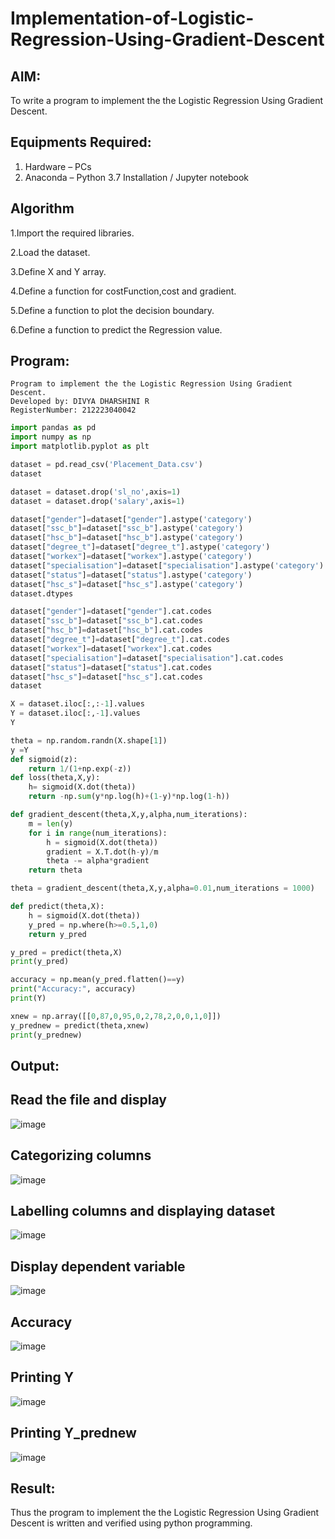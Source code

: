 # Implementation-of-Logistic-Regression-Using-Gradient-Descent

## AIM:
To write a program to implement the the Logistic Regression Using Gradient Descent.

## Equipments Required:
1. Hardware – PCs
2. Anaconda – Python 3.7 Installation / Jupyter notebook

## Algorithm
1.Import the required libraries.

2.Load the dataset.

3.Define X and Y array.

4.Define a function for costFunction,cost and gradient.

5.Define a function to plot the decision boundary.

6.Define a function to predict the Regression value. 

## Program:
```
Program to implement the the Logistic Regression Using Gradient Descent.
Developed by: DIVYA DHARSHINI R 
RegisterNumber: 212223040042
```
```python
import pandas as pd
import numpy as np
import matplotlib.pyplot as plt

dataset = pd.read_csv('Placement_Data.csv')
dataset

dataset = dataset.drop('sl_no',axis=1)
dataset = dataset.drop('salary',axis=1)

dataset["gender"]=dataset["gender"].astype('category')
dataset["ssc_b"]=dataset["ssc_b"].astype('category')
dataset["hsc_b"]=dataset["hsc_b"].astype('category')
dataset["degree_t"]=dataset["degree_t"].astype('category')
dataset["workex"]=dataset["workex"].astype('category')
dataset["specialisation"]=dataset["specialisation"].astype('category')
dataset["status"]=dataset["status"].astype('category')
dataset["hsc_s"]=dataset["hsc_s"].astype('category')
dataset.dtypes

dataset["gender"]=dataset["gender"].cat.codes
dataset["ssc_b"]=dataset["ssc_b"].cat.codes
dataset["hsc_b"]=dataset["hsc_b"].cat.codes
dataset["degree_t"]=dataset["degree_t"].cat.codes
dataset["workex"]=dataset["workex"].cat.codes
dataset["specialisation"]=dataset["specialisation"].cat.codes
dataset["status"]=dataset["status"].cat.codes
dataset["hsc_s"]=dataset["hsc_s"].cat.codes
dataset

X = dataset.iloc[:,:-1].values
Y = dataset.iloc[:,-1].values
Y

theta = np.random.randn(X.shape[1])
y =Y
def sigmoid(z):
    return 1/(1+np.exp(-z))
def loss(theta,X,y):
    h= sigmoid(X.dot(theta))
    return -np.sum(y*np.log(h)+(1-y)*np.log(1-h))

def gradient_descent(theta,X,y,alpha,num_iterations):
    m = len(y)
    for i in range(num_iterations):
        h = sigmoid(X.dot(theta))
        gradient = X.T.dot(h-y)/m
        theta -= alpha*gradient
    return theta

theta = gradient_descent(theta,X,y,alpha=0.01,num_iterations = 1000)

def predict(theta,X):
    h = sigmoid(X.dot(theta))
    y_pred = np.where(h>=0.5,1,0)
    return y_pred

y_pred = predict(theta,X)
print(y_pred)

accuracy = np.mean(y_pred.flatten()==y)
print("Accuracy:", accuracy)
print(Y)

xnew = np.array([[0,87,0,95,0,2,78,2,0,0,1,0]])
y_prednew = predict(theta,xnew)
print(y_prednew)
```
## Output:
## Read the file and display
![image](https://github.com/user-attachments/assets/9bdb2af2-42aa-48c7-be9a-fe1df4202a81)
## Categorizing columns
![image](https://github.com/user-attachments/assets/a119964e-f688-4c76-b682-f12aaa3b7fba)
## Labelling columns and displaying dataset
![image](https://github.com/user-attachments/assets/7d6422b2-c702-4ef5-b8b6-7ebd94a23acb)
## Display dependent variable
![image](https://github.com/user-attachments/assets/4d887ed7-6655-4505-b7df-aa9c22c69632)
## Accuracy
![image](https://github.com/user-attachments/assets/de1ff5bb-4250-4b28-882f-0def467a3412)
## Printing Y
![image](https://github.com/user-attachments/assets/f2a4b7f4-33fa-4e19-9b6d-45309b3d6811)
## Printing Y_prednew
![image](https://github.com/user-attachments/assets/9f122748-9413-4513-8a6c-2938a96d987c)

## Result:
Thus the program to implement the the Logistic Regression Using Gradient Descent is written and verified using python programming.


